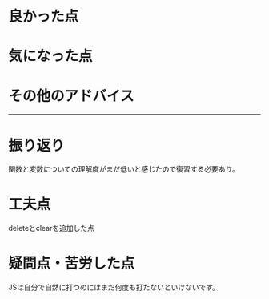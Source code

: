 # 良かった点


# 気になった点


# その他のアドバイス


---

# 振り返り
関数と変数についての理解度がまだ低いと感じたので復習する必要あり。
# 工夫点
deleteとclearを追加した点
# 疑問点・苦労した点
JSは自分で自然に打つのにはまだ何度も打たないといけないです。
